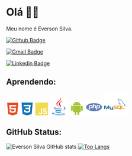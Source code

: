 # Olá 👋🏾

Meu nome é Everson Silva.

[![Github Badge](https://img.shields.io/badge/-everson296-873282?style=flat-square&labelColor=873282&logo=Github&logoColor=white&link=https://github.com/everson296/)](https://github.com/everson296/) 

[![Gmail Badge](https://img.shields.io/badge/-tutinha296@gmail.com-873282?style=flat-square&logo=Gmail&logoColor=white&link=mailto:tutinha296@gmail.com)](mailto:tutinha296@gmail.com)

[![Linkedin Badge](https://img.shields.io/badge/-everson296-873282?style=flat-square&logo=Linkedin&logoColor=white&link=https://www.linkedin.com/in/everson296/)](https://www.linkedin.com/in/everson-silva-4356621b6/) 

## Aprendendo:
<img src="https://raw.githubusercontent.com/devicons/devicon/master/icons/html5/html5-plain.svg" alt="html" width="35" heigth="35" style="max-width:100%;" title="Html"></img>
<img src="https://raw.githubusercontent.com/devicons/devicon/master/icons/css3/css3-plain.svg" alt="css" width="35" heigth="35" style="max-width:100%;" title="Css"></img>
<img src="https://raw.githubusercontent.com/devicons/devicon/master/icons/javascript/javascript-plain.svg" alt="js" width="35" heigth="35" style="max-width:100%;" title="JavaScript"></img>
<img src="https://raw.githubusercontent.com/devicons/devicon/master/icons/java/java-original.svg" alt="java" width="50" heigth="50" style="max-width:100%;" title="Java"></img>
<img src="https://raw.githubusercontent.com/devicons/devicon/master/icons/android/android-plain.svg" alt="android" width="40" heigth="40" style="max-width:100%;" title="Android"></img>
<img src="https://raw.githubusercontent.com/devicons/devicon/master/icons/php/php-plain.svg" alt="php" width="45" heigth="45" style="max-width:100%;" title="Php"></img>
<img src="https://raw.githubusercontent.com/devicons/devicon/master/icons/mysql/mysql-original-wordmark.svg" alt="mysql" width="60" heigth="60" style="max-width:100%;" title="MySql"></img>

## GitHub Status:

![Everson Silva GitHub stats](https://github-readme-stats.vercel.app/api?username=everson296&show_icons=true&theme=jolly)
[![Top Langs](https://github-readme-stats.vercel.app/api/top-langs/?username=everson296&layout=compact&&repo=github-readme-stats&cache_seconds=86400&theme=jolly)](https://github.com/everson296/github-readme-stats)
